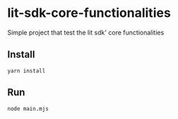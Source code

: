 # lit-sdk-core-functionalities
Simple project that test the lit sdk' core functionalities

## Install
    yarn install

## Run
    node main.mjs
